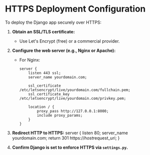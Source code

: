 # HTTPS Deployment Configuration

To deploy the Django app securely over HTTPS:

1. **Obtain an SSL/TLS certificate:**
   - Use Let's Encrypt (free) or a commercial provider.

2. **Configure the web server (e.g., Nginx or Apache):**
   - For Nginx:
     ```
     server {
         listen 443 ssl;
         server_name yourdomain.com;

         ssl_certificate /etc/letsencrypt/live/yourdomain.com/fullchain.pem;
         ssl_certificate_key /etc/letsencrypt/live/yourdomain.com/privkey.pem;

         location / {
             proxy_pass http://127.0.0.1:8000;
             include proxy_params;
         }
     }
     ```

3. **Redirect HTTP to HTTPS:**
server {
listen 80;
server_name yourdomain.com;
return 301 https://$host$request_uri;
}


4. **Confirm Django is set to enforce HTTPS via `settings.py`.**
